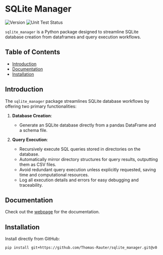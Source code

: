 # SQLite Manager

![Version](https://img.shields.io/badge/version-0.1.0-blue)
![Unit Test Status](https://github.com/Thomas-Rauter/sqlite_manager/actions/workflows/test.yml/badge.svg)


`sqlite_manager` is a Python package designed to streamline SQLite database 
creation from dataframes and query execution workflows.

## Table of Contents

- [Introduction](#introduction)
- [Documentation](#documentation)
- [Installation](#installation)

## Introduction

The `sqlite_manager` package streamlines SQLite database workflows by offering two primary functionalities:

1. **Database Creation**:
   - Generate an SQLite database directly from a pandas DataFrame and a schema file.

2. **Query Execution**:
   - Recursively execute SQL queries stored in directories on the database.
   - Automatically mirror directory structures for query results, outputting them as CSV files.
   - Avoid redundant query execution unless explicitly requested, saving time and computational resources.
   - Log all execution details and errors for easy debugging and traceability.

## Documentation

Check out the [webpage](https://thomas-rauter.github.io/sqlite_manager/) for the
documentation.

## Installation

Install directly from GitHub:

```bash
pip install git+https://github.com/Thomas-Rauter/sqlite_manager.git@v0.1.0
```

